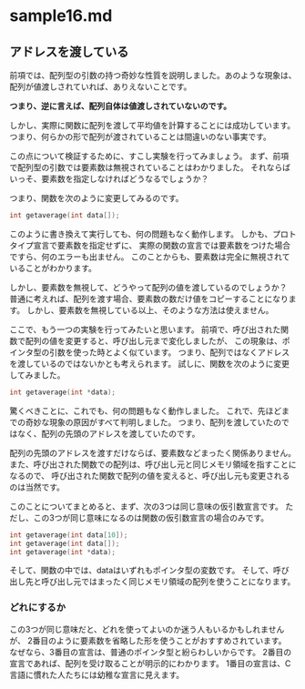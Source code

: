 # sample16.md

## アドレスを渡している

前項では、配列型の引数の持つ奇妙な性質を説明しました。あのような現象は、配列が値渡しされていれば、ありえないことです。

**つまり、逆に言えば、配列自体は値渡しされていないのです。**

しかし、実際に関数に配列を渡して平均値を計算することには成功しています。
つまり、何らかの形で配列が渡されていることは間違いのない事実です。

この点について検証するために、すこし実験を行ってみましょう。
まず、前項で配列型の引数では要素数は無視されていることはわかりました。
それならばいっそ、要素数を指定しなければどうなるでしょうか？

つまり、関数を次のように変更してみるのです。

```c
int getaverage(int data[]);
```

このように書き換えて実行しても、何の問題もなく動作します。
しかも、プロトタイプ宣言で要素数を指定せずに、
実際の関数の宣言では要素数をつけた場合ですら、何のエラーも出ません。
このことからも、要素数は完全に無視されていることがわかります。

しかし、要素数を無視して、どうやって配列の値を渡しているのでしょうか？
普通に考えれば、配列を渡す場合、要素数の数だけ値をコピーすることになります。
しかし、要素数を無視している以上、そのような方法は使えません。

ここで、もう一つの実験を行ってみたいと思います。
前項で、呼び出された関数で配列の値を変更すると、呼び出し元まで変化しましたが、
この現象は、ポインタ型の引数を使った時とよく似ています。
つまり、配列ではなくアドレスを渡しているのではないかとも考えられます。
試しに、関数を次のように変更してみました。

```c
int getaverage(int *data);
```

驚くべきことに、これでも、何の問題もなく動作しました。
これで、先ほどまでの奇妙な現象の原因がすべて判明しました。
つまり、配列を渡していたのではなく、配列の先頭のアドレスを渡していたのです。

配列の先頭のアドレスを渡すだけならば、要素数などまったく関係ありません。
また、呼び出された関数での配列は、呼び出し元と同じメモリ領域を指すことになるので、
呼び出された関数で配列の値を変えると、呼び出し元も変更されるのは当然です。

このことについてまとめると、まず、次の3つは同じ意味の仮引数宣言です。
ただし、この3つが同じ意味になるのは関数の仮引数宣言の場合のみです。

```c
int getaverage(int data[10]);
int getaverage(int data[]);
int getaverage(int *data);
```

そして、関数の中では、dataはいずれもポインタ型の変数です。
そして、呼び出し先と呼び出し元ではまったく同じメモリ領域の配列を使うことになります。

### どれにするか

この3つが同じ意味だと、どれを使ってよいのか迷う人もいるかもしれませんが、
2番目のように要素数を省略した形を使うことがおすすめされています。
なぜなら、3番目の宣言は、普通のポインタ型と紛らわしいからです。
2番目の宣言であれば、配列を受け取ることが明示的にわかります。
1番目の宣言は、C言語に慣れた人たちには幼稚な宣言に見えます。
